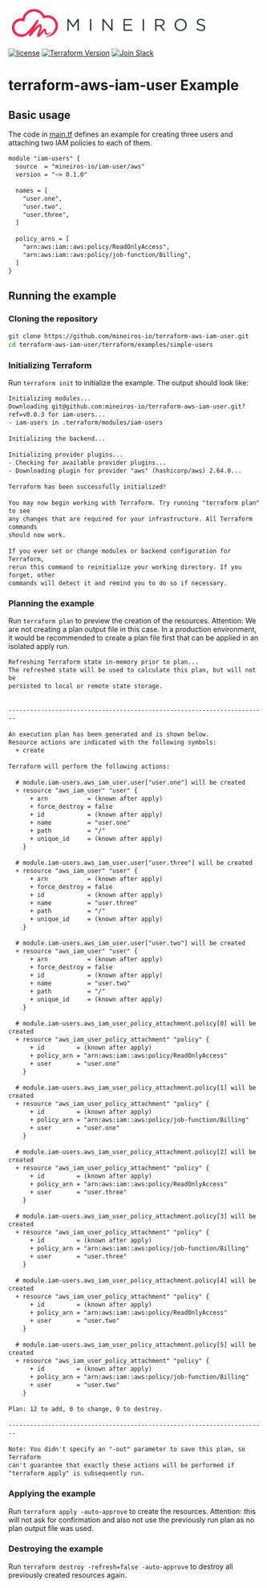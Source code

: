 [<img src="https://raw.githubusercontent.com/mineiros-io/brand/3bffd30e8bdbbde32c143e2650b2faa55f1df3ea/mineiros-primary-logo.svg" width="400"/>][homepage]

[![license][badge-license]][apache20]
[![Terraform Version][badge-terraform]][releases-terraform]
[![Join Slack][badge-slack]][slack]

# terraform-aws-iam-user Example

## Basic usage

The code in [main.tf] defines an example for creating three users and attaching two IAM policies to each of them.

```hcl
module "iam-users" {
  source  = "mineiros-io/iam-user/aws"
  version = "~> 0.1.0"

  names = [
    "user.one",
    "user.two",
    "user.three",
  ]

  policy_arns = [
    "arn:aws:iam::aws:policy/ReadOnlyAccess",
    "arn:aws:iam::aws:policy/job-function/Billing",
  ]
}
```

## Running the example

### Cloning the repository

```bash
git clone https://github.com/mineiros-io/terraform-aws-iam-user.git
cd terraform-aws-iam-user/terraform/examples/simple-users
```

### Initializing Terraform

Run `terraform init` to initialize the example. The output should look like:

```hcl
Initializing modules...
Downloading git@github.com:mineiros-io/terraform-aws-iam-user.git?ref=v0.0.3 for iam-users...
- iam-users in .terraform/modules/iam-users

Initializing the backend...

Initializing provider plugins...
- Checking for available provider plugins...
- Downloading plugin for provider "aws" (hashicorp/aws) 2.64.0...

Terraform has been successfully initialized!

You may now begin working with Terraform. Try running "terraform plan" to see
any changes that are required for your infrastructure. All Terraform commands
should now work.

If you ever set or change modules or backend configuration for Terraform,
rerun this command to reinitialize your working directory. If you forget, other
commands will detect it and remind you to do so if necessary.
```

### Planning the example

Run `terraform plan` to preview the creation of the resources. Attention: We are not creating a plan output file in this case. In a production environment, it would be recommended to create a plan file first that can be applied in an isolated apply run.

```hcl
Refreshing Terraform state in-memory prior to plan...
The refreshed state will be used to calculate this plan, but will not be
persisted to local or remote state storage.


------------------------------------------------------------------------

An execution plan has been generated and is shown below.
Resource actions are indicated with the following symbols:
  + create

Terraform will perform the following actions:

  # module.iam-users.aws_iam_user.user["user.one"] will be created
  + resource "aws_iam_user" "user" {
      + arn           = (known after apply)
      + force_destroy = false
      + id            = (known after apply)
      + name          = "user.one"
      + path          = "/"
      + unique_id     = (known after apply)
    }

  # module.iam-users.aws_iam_user.user["user.three"] will be created
  + resource "aws_iam_user" "user" {
      + arn           = (known after apply)
      + force_destroy = false
      + id            = (known after apply)
      + name          = "user.three"
      + path          = "/"
      + unique_id     = (known after apply)
    }

  # module.iam-users.aws_iam_user.user["user.two"] will be created
  + resource "aws_iam_user" "user" {
      + arn           = (known after apply)
      + force_destroy = false
      + id            = (known after apply)
      + name          = "user.two"
      + path          = "/"
      + unique_id     = (known after apply)
    }

  # module.iam-users.aws_iam_user_policy_attachment.policy[0] will be created
  + resource "aws_iam_user_policy_attachment" "policy" {
      + id         = (known after apply)
      + policy_arn = "arn:aws:iam::aws:policy/ReadOnlyAccess"
      + user       = "user.one"
    }

  # module.iam-users.aws_iam_user_policy_attachment.policy[1] will be created
  + resource "aws_iam_user_policy_attachment" "policy" {
      + id         = (known after apply)
      + policy_arn = "arn:aws:iam::aws:policy/job-function/Billing"
      + user       = "user.one"
    }

  # module.iam-users.aws_iam_user_policy_attachment.policy[2] will be created
  + resource "aws_iam_user_policy_attachment" "policy" {
      + id         = (known after apply)
      + policy_arn = "arn:aws:iam::aws:policy/ReadOnlyAccess"
      + user       = "user.three"
    }

  # module.iam-users.aws_iam_user_policy_attachment.policy[3] will be created
  + resource "aws_iam_user_policy_attachment" "policy" {
      + id         = (known after apply)
      + policy_arn = "arn:aws:iam::aws:policy/job-function/Billing"
      + user       = "user.three"
    }

  # module.iam-users.aws_iam_user_policy_attachment.policy[4] will be created
  + resource "aws_iam_user_policy_attachment" "policy" {
      + id         = (known after apply)
      + policy_arn = "arn:aws:iam::aws:policy/ReadOnlyAccess"
      + user       = "user.two"
    }

  # module.iam-users.aws_iam_user_policy_attachment.policy[5] will be created
  + resource "aws_iam_user_policy_attachment" "policy" {
      + id         = (known after apply)
      + policy_arn = "arn:aws:iam::aws:policy/job-function/Billing"
      + user       = "user.two"
    }

Plan: 12 to add, 0 to change, 0 to destroy.

------------------------------------------------------------------------

Note: You didn't specify an "-out" parameter to save this plan, so Terraform
can't guarantee that exactly these actions will be performed if
"terraform apply" is subsequently run.
```

### Applying the example

Run `terraform apply -auto-approve` to create the resources. Attention: this will not ask for confirmation and also not use the previously run plan as no plan output file was used.

### Destroying the example

Run `terraform destroy -refresh=false -auto-approve` to destroy all previously created resources again.

<!-- References -->

[homepage]: https://mineiros.io/?ref=terraform-aws-iam-user

[badge-license]: https://img.shields.io/badge/license-Apache%202.0-brightgreen.svg
[badge-terraform]: https://img.shields.io/badge/terraform-0.13%20and%200.12.20+-623CE4.svg?logo=terraform
[badge-slack]: https://img.shields.io/badge/slack-@mineiros--community-f32752.svg?logo=slack

[releases-terraform]: https://github.com/hashicorp/terraform/releases
[apache20]: https://opensource.org/licenses/Apache-2.0
[slack]: https://join.slack.com/t/mineiros-community/shared_invite/zt-ehidestg-aLGoIENLVs6tvwJ11w9WGg

[main.tf]: https://github.com/mineiros-io/terraform-aws-iam-user/blob/master/examples/simple-users/main.tf
